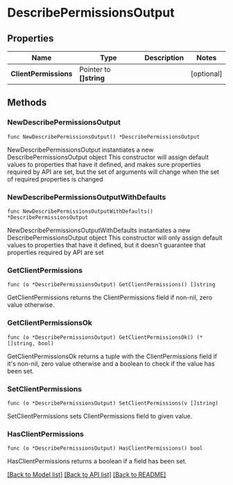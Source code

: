 # DescribePermissionsOutput

## Properties

Name | Type | Description | Notes
------------ | ------------- | ------------- | -------------
**ClientPermissions** | Pointer to **[]string** |  | [optional] 

## Methods

### NewDescribePermissionsOutput

`func NewDescribePermissionsOutput() *DescribePermissionsOutput`

NewDescribePermissionsOutput instantiates a new DescribePermissionsOutput object
This constructor will assign default values to properties that have it defined,
and makes sure properties required by API are set, but the set of arguments
will change when the set of required properties is changed

### NewDescribePermissionsOutputWithDefaults

`func NewDescribePermissionsOutputWithDefaults() *DescribePermissionsOutput`

NewDescribePermissionsOutputWithDefaults instantiates a new DescribePermissionsOutput object
This constructor will only assign default values to properties that have it defined,
but it doesn't guarantee that properties required by API are set

### GetClientPermissions

`func (o *DescribePermissionsOutput) GetClientPermissions() []string`

GetClientPermissions returns the ClientPermissions field if non-nil, zero value otherwise.

### GetClientPermissionsOk

`func (o *DescribePermissionsOutput) GetClientPermissionsOk() (*[]string, bool)`

GetClientPermissionsOk returns a tuple with the ClientPermissions field if it's non-nil, zero value otherwise
and a boolean to check if the value has been set.

### SetClientPermissions

`func (o *DescribePermissionsOutput) SetClientPermissions(v []string)`

SetClientPermissions sets ClientPermissions field to given value.

### HasClientPermissions

`func (o *DescribePermissionsOutput) HasClientPermissions() bool`

HasClientPermissions returns a boolean if a field has been set.


[[Back to Model list]](../README.md#documentation-for-models) [[Back to API list]](../README.md#documentation-for-api-endpoints) [[Back to README]](../README.md)


